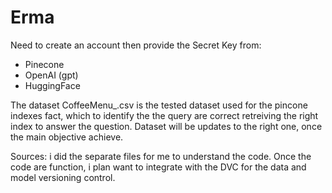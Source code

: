 # Erma
Need to create an account then provide the Secret Key from:
- Pinecone
- OpenAI (gpt)
- HuggingFace

The dataset CoffeeMenu_.csv is the tested dataset used for the pincone indexes fact, which to identify the the query are correct retreiving the right index to answer the question. Dataset will be updates to the right one, once the main objective achieve.

Sources:
i did the separate files for me to understand the code. 
Once the code are function, i plan want to integrate with the DVC for the data and model versioning control.

